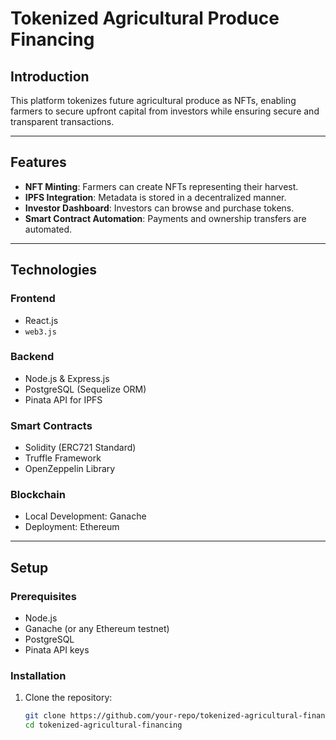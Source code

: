 # Tokenized Agricultural Produce Financing

## Introduction
This platform tokenizes future agricultural produce as NFTs, enabling farmers to secure upfront capital from investors while ensuring secure and transparent transactions.

---

## Features
- **NFT Minting**: Farmers can create NFTs representing their harvest.
- **IPFS Integration**: Metadata is stored in a decentralized manner.
- **Investor Dashboard**: Investors can browse and purchase tokens.
- **Smart Contract Automation**: Payments and ownership transfers are automated.

---

## Technologies
### Frontend
- React.js
- `web3.js`

### Backend
- Node.js & Express.js
- PostgreSQL (Sequelize ORM)
- Pinata API for IPFS

### Smart Contracts
- Solidity (ERC721 Standard)
- Truffle Framework
- OpenZeppelin Library

### Blockchain
- Local Development: Ganache
- Deployment: Ethereum

---

## Setup

### Prerequisites
- Node.js
- Ganache (or any Ethereum testnet)
- PostgreSQL
- Pinata API keys

### Installation
1. Clone the repository:
   ```bash
   git clone https://github.com/your-repo/tokenized-agricultural-financing.git
   cd tokenized-agricultural-financing
